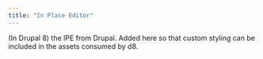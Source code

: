 ```yaml
---
title: "In Place Editor"
---
```

(In Drupal 8) the IPE from Drupal. Added here so that custom styling can be included in the assets consumed by d8. 
